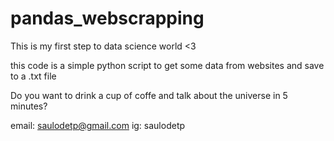 # pandas_webscrapping

This is my first step to data science world <3

this code is a simple python script to get some data from websites and save to a .txt file



Do you want to drink a cup of coffe and talk about the universe in 5 minutes?



email: saulodetp@gmail.com
ig: saulodetp



